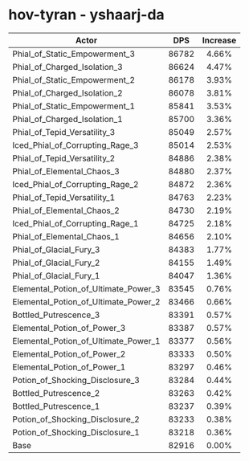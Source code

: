 # hov-tyran - yshaarj-da
| Actor | DPS | Increase |
|---|:---:|:---:|
|Phial_of_Static_Empowerment_3|86782|4.66%|
|Phial_of_Charged_Isolation_3|86624|4.47%|
|Phial_of_Static_Empowerment_2|86178|3.93%|
|Phial_of_Charged_Isolation_2|86078|3.81%|
|Phial_of_Static_Empowerment_1|85841|3.53%|
|Phial_of_Charged_Isolation_1|85700|3.36%|
|Phial_of_Tepid_Versatility_3|85049|2.57%|
|Iced_Phial_of_Corrupting_Rage_3|85014|2.53%|
|Phial_of_Tepid_Versatility_2|84886|2.38%|
|Phial_of_Elemental_Chaos_3|84880|2.37%|
|Iced_Phial_of_Corrupting_Rage_2|84872|2.36%|
|Phial_of_Tepid_Versatility_1|84763|2.23%|
|Phial_of_Elemental_Chaos_2|84730|2.19%|
|Iced_Phial_of_Corrupting_Rage_1|84725|2.18%|
|Phial_of_Elemental_Chaos_1|84656|2.10%|
|Phial_of_Glacial_Fury_3|84383|1.77%|
|Phial_of_Glacial_Fury_2|84155|1.49%|
|Phial_of_Glacial_Fury_1|84047|1.36%|
|Elemental_Potion_of_Ultimate_Power_3|83545|0.76%|
|Elemental_Potion_of_Ultimate_Power_2|83466|0.66%|
|Bottled_Putrescence_3|83391|0.57%|
|Elemental_Potion_of_Power_3|83387|0.57%|
|Elemental_Potion_of_Ultimate_Power_1|83377|0.56%|
|Elemental_Potion_of_Power_2|83333|0.50%|
|Elemental_Potion_of_Power_1|83297|0.46%|
|Potion_of_Shocking_Disclosure_3|83284|0.44%|
|Bottled_Putrescence_2|83263|0.42%|
|Bottled_Putrescence_1|83237|0.39%|
|Potion_of_Shocking_Disclosure_2|83233|0.38%|
|Potion_of_Shocking_Disclosure_1|83218|0.36%|
|Base|82916|0.00%|
